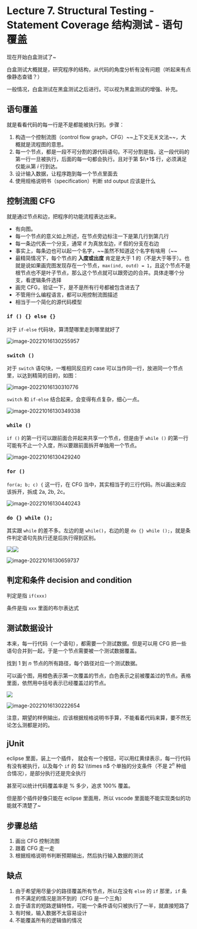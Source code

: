 
Lecture 7\. Structural Testing \- Statement Coverage 结构测试 \- 语句覆盖
=================================================================


现在开始白盒测试了\~


白盒测试大概就是，研究程序的结构，从代码的角度分析有没有问题（听起来有点像静态查错？）


一般情况，白盒测试在黑盒测试之后进行。可以视为黑盒测试的增强、补充。


语句覆盖
----


就是看看代码的每一行是不是都能被执行到。步骤：


1. 构造一个控制流图（control flow graph，CFG）\~\~上下文无关文法\~\~，大概就是流程图的意思。
2. 每一个节点，都是一段不可分割的源代码语句。不可分割是指，这一段代码的第一行一旦被执行，后面的每一句都会执行。且对于第 $i\+1$ 行，必须满足仅能从第 $i$ 行到达。
3. 设计输入数据，让程序跑到每一个节点里面去
4. 使用规格说明书（specification）判断 std output 应该是什么


控制流图 CFG
--------


就是通过节点和边，把程序的功能流程表达出来。


* 有向图。
* 每一个节点的意义如上所述，在节点旁边标注一下是第几行到第几行
* 每一条边代表一个分支，通常 if 为真放左边，if 假的分支在右边
* 事实上，每条边也可以起一个名字，\~\~虽然不知道这个名字有啥用（\~\~
* 最精简情况下，每个节点的 **入度或出度** 肯定是大于 1 的（不是大于等于）。也就是说如果画完图发现存在一个节点，`max(ind, outd) = 1`，且这个节点不是根节点也不是叶子节点，那么这个节点就可以跟旁边的合并。具体走哪个分支，看逻辑条件选择
* 画完 CFG，验证一下，是不是所有行号都被包含进去了
* 不管用什么编程语言，都可以用控制流图描述
* 相当于一个简化的源代码模型


### `if () {} else {}`


对于 `if-else` 代码块，算清楚哪里走到哪里就好了


![image-20221016130255957](https://s2.loli.net/2022/11/10/MyqQa5ACLlWDpuV.png)


### `switch ()`


对于 `switch` 语句块，一堆相同反应的 case 可以当作同一行，放进同一个节点里，以达到精简的目的，如图：


![image-20221016130310776](https://s2.loli.net/2022/11/10/X8z4BSyuLohEIAf.png)


`switch` 和 `if-else` 结合起来，会变得有点复杂，细心一点。


![image-20221016130349338](https://s2.loli.net/2022/11/10/U2wbGEAcQ8Ysfzn.png)


### `while ()`


`if ()` 的第一行可以跟前面合并起来共享一个节点，但是由于 `while ()` 的第一行可能有不止一个入度，所以要跟前面拆开单独用一个节点。


![image-20221016130429240](https://s2.loli.net/2022/11/10/7TFWURjaxMcQus5.png)


### `for ()`


`for(a; b; c) {` 这一行，在 CFG 当中，其实相当于的三行代码。所以画出来应该拆开，拆成 2a, 2b, 2c。


![image-20221016130440243](https://s2.loli.net/2022/11/10/h7VQPAZMSr1td86.png)


### `do {} while ();`


其实跟 `while` 的差不多。左边的是 `while()`，右边的是 `do {} while ();`，就是条件判定语句先执行还是后执行得到区别。


![](https://s2.loli.net/2022/11/10/fIQWwEk5zVPAMKb.png)![](https://s2.loli.net/2022/11/10/8cVLA7tzx2TOFJD.png)


![image-20221016130659737](https://s2.loli.net/2022/11/10/FbMcsk1n6zZ2rix.png)


判定和条件 decision and condition
----------------------------


判定是指 `if(xxx)`


条件是指 `xxx` 里面的布尔表达式


测试数据设计
------


本来，每一行代码（一个语句），都需要一个测试数据。但是可以用 CFG 把一些语句合并到一起，于是一个节点需要被一个测试数据覆盖。


找到 $1$ 到 $n$ 节点的所有路径，每个路径对应一个测试数据。


可以画个图，用橙色表示第一次覆盖的节点，白色表示之前被覆盖过的节点。表格里面，依然用中括号表示已经覆盖过的节点。


![](https://s2.loli.net/2022/11/10/upTfxDCzLheAlBQ.png)


![image-20221016130222654](https://s2.loli.net/2022/11/10/KiO5SDBMIy13WRd.png)


注意，期望的样例输出，应该根据规格说明书手算，不能看着代码来算，要不然无论怎么测都是对的。


jUnit
-----


eclipse 里面，装上一个插件， 就会有一个按钮，可以用红黄绿表示，每一行代码有没有被执行，以及每个 `if` 的 $2 \\times n$ 个单独的分支条件（不是 $2^n$ 种组合情况），是部分执行还是完全执行


甚至可以统计代码覆盖率是 % 多少，追求 100% 覆盖。


但是那个插件好像只能在 eclipse 里面用，所以 vscode 里面能不能实现类似的功能就不清楚了\~


步骤总结
----


1. 画出 CFG 控制流图
2. 跟着 CFG 走一走
3. 根据规格说明书判断预期输出，然后执行输入数据的测试


缺点
--


1. 由于希望用尽量少的路径覆盖所有节点，所以在没有 `else` 的 `if` 那里，`if` 条件不满足的情况是测不到的（CFG 是一个三角）
2. 由于语言的短路逻辑特性，可能一个条件语句只被执行了一半，就直接短路了
3. 有时候，输入数据不太容易设计
4. 不能覆盖所有的逻辑值的情况



